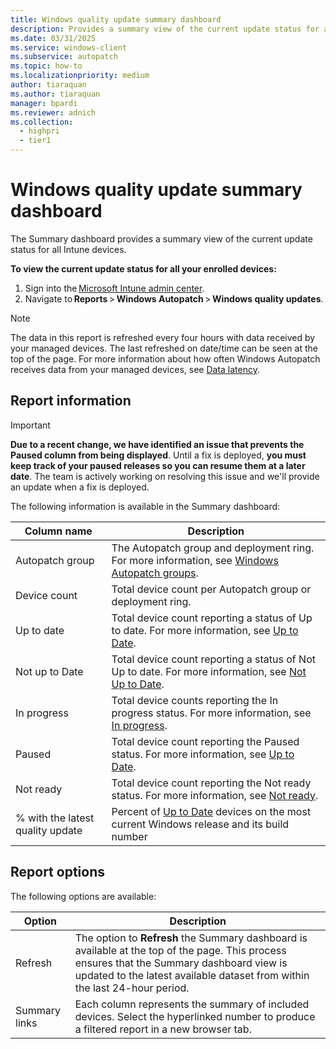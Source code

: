 ```yaml
---
title: Windows quality update summary dashboard
description: Provides a summary view of the current update status for all Intune devices.
ms.date: 03/31/2025
ms.service: windows-client
ms.subservice: autopatch
ms.topic: how-to
ms.localizationpriority: medium
author: tiaraquan
ms.author: tiaraquan
manager: bpardi
ms.reviewer: adnich
ms.collection:
  - highpri
  - tier1
---
```


# Windows quality update summary dashboard

The Summary dashboard provides a summary view of the current update status for all Intune devices.

**To view the current update status for all your enrolled devices:**

1. Sign into the [Microsoft Intune admin center](https://go.microsoft.com/fwlink/?linkid=2109431).
1. Navigate to **Reports** > **Windows Autopatch** > **Windows quality updates**.

> [!NOTE]
> The data in this report is refreshed every four hours with data received by your managed devices. The last refreshed on date/time can be seen at the top of the page. For more information about how often Windows Autopatch receives data from your managed devices, see [Data latency](../operate/windows-autopatch-groups-windows-quality-and-feature-update-reports-overview.md#about-data-latency).

## Report information

> [!IMPORTANT]
> **Due to a recent change, we have identified an issue that prevents the Paused column from being displayed**. Until a fix is deployed, **you must keep track of your paused releases so you can resume them at a later date**. The team is actively working on resolving this issue and we'll provide an update when a fix is deployed.

The following information is available in the Summary dashboard:

| Column name | Description |
| ----- | ----- |
| Autopatch group | The Autopatch group and deployment ring. For more information, see [Windows Autopatch groups](../deploy/windows-autopatch-groups-overview.md). |
| Device count | Total device count per Autopatch group or deployment ring. |
| Up to date | Total device count reporting a status of Up to date. For more information, see [Up to Date](../operate/windows-autopatch-groups-windows-quality-and-feature-update-reports-overview.md#up-to-date-devices). |
| Not up to Date | Total device count reporting a status of Not Up to date. For more information, see [Not Up to Date](../operate/windows-autopatch-groups-windows-quality-and-feature-update-reports-overview.md#not-up-to-date-devices). |
| In progress | Total device counts reporting the In progress status. For more information, see [In progress](../operate/windows-autopatch-groups-windows-quality-and-feature-update-reports-overview.md#up-to-date-sub-statuses). |
| Paused | Total device count reporting the Paused status. For more information, see [Up to Date](../operate/windows-autopatch-groups-windows-quality-and-feature-update-reports-overview.md#up-to-date-devices). |
| Not ready | Total device count reporting the Not ready status. For more information, see [Not ready](../operate/windows-autopatch-groups-windows-quality-and-feature-update-reports-overview.md#not-up-to-date-devices). |
| % with the latest quality update | Percent of [Up to Date](../operate/windows-autopatch-groups-windows-quality-and-feature-update-reports-overview.md#up-to-date-devices) devices on the most current Windows release and its build number |

## Report options

The following options are available:

| Option | Description |
| ----- | ----- |
| Refresh | The option to **Refresh** the Summary dashboard is available at the top of the page. This process ensures that the Summary dashboard view is updated to the latest available dataset from within the last 24-hour period. |
| Summary links | Each column represents the summary of included devices. Select the hyperlinked number to produce a filtered report in a new browser tab. |
